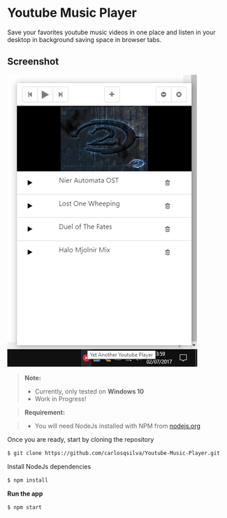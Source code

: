 # Youtube Music Player
Save your favorites youtube music videos in one place and listen in your desktop in background saving space in browser tabs.

Screenshot
-------------

![enter image description here](https://github.com/carlosqsilva/Youtube-Music-Player/blob/master/img1.png?raw=true)


> **Note:**
> - Currently, only tested on **Windows 10**
> - Work in Progress!

> **Requirement:**

> - You will need NodeJs installed with NPM from [nodejs.org](https://nodejs.org/)

Once you are ready, start by cloning the repository
``` Bash
$ git clone https://github.com/carlosqsilva/Youtube-Music-Player.git
```
 Install NodeJs dependencies
``` Bash
$ npm install
```

**Run the app**
``` Bash
$ npm start
```
